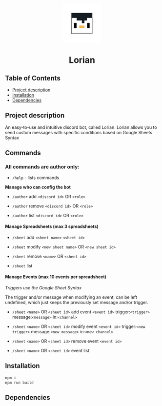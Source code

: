 <p align="center">
<img width="128px" src="src/assets/Lorian.svg" alt="Lorian logo. a handsome and helpful penguinaQ<" width=32 style="vertical-align:middle">
<h1 align="center">Lorian</h1>
</p>

## Table of Contents
- [Project description](#project-description)
- [Installation](#installation)
- [Dependencies](#dependencies)


## Project description
An easy-to-use and intuitive discord bot, called Lorian. Lorian allows you to send custom messages with specific conditions based on Google Sheets Syntax

## Commands
### All commands are author only:

- ``/help`` - lists commands

**Manage who can config the bot**

- ``/author`` add ``<discord id>`` OR ``<role>``

- ``/author`` remove ``<discord id>`` OR ``<role>``

- ``/author`` list ``<discord id>`` OR ``<role>``

#### Manage Spreadsheets (max 3 spreadsheets)
- ``/sheet`` add ``<sheet name>`` ``<sheet id>``

- ``/sheet`` modify ``<new sheet name>`` OR ``<new sheet id>``

- ``/sheet`` remove ``<name>`` OR ``<sheet id>``

- ``/sheet`` list

#### Manage Events (max 10 events per spreadsheet)

*Triggers use the Google Sheet Syntax*

The trigger and/or message when modifying an event, can be left undefined, which just keeps the previously set message and/or trigger.

- ``/sheet`` ``<name>`` OR ``<sheet id>`` add event ``<event id>`` trigger:``<trigger>`` message:``<message>`` in:``<channel>``

- ``/sheet`` ``<name>`` OR ``<sheet id>`` modify event ``<event id>`` trigger:``<new trigger>`` message:``<new message>`` in:``<new channel>``

- ``/sheet`` ``<name>`` OR ``<sheet id>`` remove event ``<event id>``

- ``/sheet`` ``<name>`` OR ``<sheet id>`` event list

## Installation
```
npm i
npm run build
```

## Dependencies
```json

```


